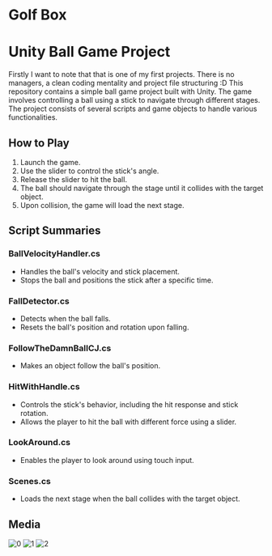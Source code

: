 # Golf Box

# Unity Ball Game Project

Firstly I want to note that that is one of my first projects. There is no managers, a clean coding mentality and project file structuring :D
This repository contains a simple ball game project built with Unity. The game involves controlling a ball using a stick to navigate through different stages. The project consists of several scripts and game objects to handle various functionalities. 

## How to Play

1. Launch the game.
2. Use the slider to control the stick's angle.
3. Release the slider to hit the ball.
4. The ball should navigate through the stage until it collides with the target object.
5. Upon collision, the game will load the next stage.

## Script Summaries

### BallVelocityHandler.cs

- Handles the ball's velocity and stick placement.
- Stops the ball and positions the stick after a specific time.

### FallDetector.cs

- Detects when the ball falls.
- Resets the ball's position and rotation upon falling.

### FollowTheDamnBallCJ.cs

- Makes an object follow the ball's position.

### HitWithHandle.cs

- Controls the stick's behavior, including the hit response and stick rotation.
- Allows the player to hit the ball with different force using a slider.

### LookAround.cs

- Enables the player to look around using touch input.

### Scenes.cs

- Loads the next stage when the ball collides with the target object.

## Media
![0](Public/0.jpeg)
![1](Public/1.jpeg)
![2](Public/2.jpeg)
